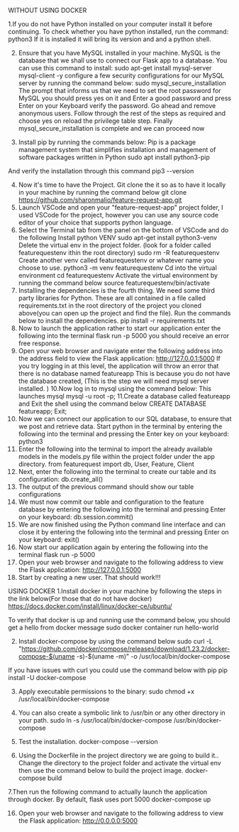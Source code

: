 WITHOUT USING DOCKER

 1.If you do not have Python installed on your computer install it before continuing. 
To check whether you have python installed, run the command: python3
If it is installed it will bring its version and and a python shell.  

2. Ensure that you have MySQL installed in your machine. MySQL is the database that we shall use to connect our Flask app to a database. You can use this command to install: sudo apt-get install mysql-server mysql-client -y
configure a few security configurations for our MySQL server by running the command below:
sudo mysql_secure_installation
The prompt  that informs us that we need to set the root password for MySQL you should press yes on it and  Enter a good password and press Enter on your Keyboard verify the password. Go ahead and remove anonymous users.  Follow through the rest of the steps as required and choose yes on reload the privilege table step.
Finally mysql_secure_installation is complete and we can proceed now


3. Install pip by running the commands  below:  Pip is a package management system that simplifies installation and management of software packages written in Python 
sudo apt install python3-pip

  And verify the installation through this command
  pip3 --version

4. Now it's time to have the Project. Git clone the it  so as to have it locally in your machine by running the command below
git clone https://github.com/sharonmalio/feature-request-app.git
5. Launch VSCode and open your "feature-request-app" project folder, I used VSCode for the project, however you can use any source code editor of your choice that supports python language. 
6. Select the Terminal tab from the panel on the bottom of VSCode and do the following
Install python VENV
sudo apt-get install python3-venv
Delete the virtual env in the project folder. (look for a folder called featurequestenv ithin the root directory)
sudo rm -R featurequestenv
Create another venv called featurequestenv or whatever name you choose to use.
python3 -m venv featurequestenv
Cd into the virtual environment
cd featurequestenv
Activate the virtual environment by running the command below
source featurequestenv/bin/activate 
7. Installing the dependencies is the fourth  thing. We need some third party libraries for Python. These are all contained in a file called requirements.txt in the root directory of the project you cloned above(you can open up the project and find  the file). Run the commands below to install the dependencies.
pip install -r requirements.txt 
8. Now to launch the application rather to start our application enter the following into the terminal
flask run -p 5000  you should receive an error free response. 
9. Open your web browser and navigate enter the following address into the address field to view the Flask application:
http://127.0.0.1:5000
If you try logging in at this level, the application will throw an error that there is no database named featureapp
This is because you do not have the database created, (This is the step we will need mysql server installed. )
10.Now log in to mysql using the command below: This launches mysql 
mysql -u root -p;
11.Create a database called featureapp and Exit the shell using the command below
CREATE DATABASE featureapp;
Exit;
12. Now we can connect our application to our SQL database, to ensure that we post and retrieve data. Start python in the terminal by entering the following into the terminal and pressing the Enter key on your keyboard:
python3
10. Enter the following into the terminal to import the already available models in the models.py file within the project folder under the app directory. 
from featurequest import db, User, Feature, Client
11. Next, enter the following into the terminal to create our table and its configuration:
db.create_all()
12. The output of the previous command should show our table configurations
13. We must now commit our table and configuration to the feature database by entering the following into the terminal and pressing Enter on your keyboard:
db.session.commit()
14. We are now finished using the Python command line interface and can close it by entering the following into the terminal and pressing Enter on your keyboard:
exit()
15. Now start our application again by entering the following into the terminal
flask run -p 5000  
16. Open your web browser and navigate to the following address to view the Flask application:
http://127.0.0.1:5000
17. Start by creating a new user. That should work!!!

USING  DOCKER
1.Install docker in your machine by following the steps in the link below(For those that do not have docker)
https://docs.docker.com/install/linux/docker-ce/ubuntu/

To verify that docker is up and running use the command below, you should get a hello from docker message
sudo docker container run hello-world 

2. Install docker-compose by using the command below
sudo curl -L "https://github.com/docker/compose/releases/download/1.23.2/docker-compose-$(uname -s)-$(uname -m)" -o /usr/local/bin/docker-compose

If you have issues with curl you could use the command below with pip
pip install -U docker-compose

3. Apply executable permissions to the binary:
sudo chmod +x /usr/local/bin/docker-compose

4. You can also create a symbolic link to /usr/bin or any other directory in your path.
sudo ln -s /usr/local/bin/docker-compose /usr/bin/docker-compose

5. Test the installation.
docker-compose --version

6. Using the Dockerfile in the project directory we are going to build it.. Change the directory to the project folder and activate the virtual env then use the command below to build the project image.
docker-compose build

7.Then run the following command to actually launch the application through docker. By default, flask uses port 5000
docker-compose up 

16. Open your web browser and navigate to the following address to view the Flask application:
http://0.0.0.0:5000
 










